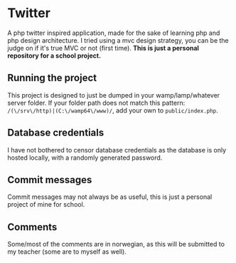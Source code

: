 # Twitter

A php twitter inspired application, made for the sake of
learning php and php design architecture. I tried using a mvc design strategy, 
you can be the judge on if it's true MVC or not (first time).
**This is just a personal repository for a school project.**

## Running the project

This project is designed to just be dumped in your wamp/lamp/whatever
server folder. If your folder path does not match this pattern: 
`/(\/srv\/http)|(C:\/wamp64\/www)/`, add your own to 
`public/index.php`.


## Database credentials

I have not bothered to censor database credentials as the 
database is only hosted locally, with a randomly generated password.

## Commit messages

Commit messages may not always be as useful, this is just a personal
project of mine for school.

## Comments

Some/most of the comments are in norwegian, as this will be 
submitted to my teacher (some are to myself as well).
